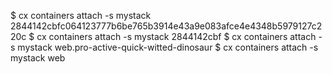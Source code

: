 <!-- layout:code post: containers_example -->


$ cx containers attach -s mystack 2844142cbfc064123777b6be765b3914e43a9e083afce4e4348b5979127c220c
$ cx containers attach -s mystack 2844142cbf
$ cx containers attach -s mystack web.pro-active-quick-witted-dinosaur
$ cx containers attach -s mystack web
